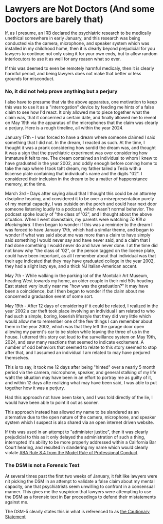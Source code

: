 # Lawyers are Not Doctors (And some Doctors are barely that)

If, as I presume, an IRB declared the psychiatric research to be medically unethical somewhere in early January, and this research was being conducted via the camera, microphone, and speaker system which was installed in my childhood home, then it is clearly beyond prejudicial for you lawyers to continue not only using it for your own ends, but to allow random interlocutors to use it as well for any reason what so ever.

If this was deemed to even be remotely harmful medicaly, then it is clearly harmful period, and being lawyers does not make that better or less grounds for misconduct.

### No, it did not help prove anything but a perjury

I also have to presume that via the above apparatus, one motivation to keep this was to use it as a "interrogation" device by feeding me hints of a false claim to see how I'd react. It only allowed me to piece together what the claim was, that it concerned a certain date, and finally allowed me to reveal on May 19th via the apparatus of the microphones that the claim was clearly a perjury. Here is a rough timeline, all within the year 2024.

January 17th - I was forced to have a dream where someone claimed I said something that I did not. In the dream, I reacted as such. At the time, I thought it was a prank considering how sordid the dream was, and thought it was a sign that the psychiatric experiment was over considering how immature it felt to me. The dream contained an individual to whom I knew to have graduated in the year 2002, and oddly enough before coming home to take the nap where I took taht dream, my father tailed a Tesla with a liscense plate containing that individual's name and the digits "02". I considered their inclusion in the dream to be a matter of happenstance memory, at the time.

March 3rd - Days after saying aloud that I thought this could be an attorney discipline hearing, and considered it to be over a misrepresentation purely of my mental capacity, I was outside on the porch and could hear next door someone listening loudly to a podcast, which wasn't normal behavior. The podcast spoke loudly of "the class of '02", and I thought about the above situation. When I went downstairs, my parents were watching _To Kill a Mockingbird_. I then began to wonder if this was a reminder to the dream I was forced to have January 17th, which had a similar theme, and began to wonder if what was said about me was more than a claim to have simply said something I would never say and have never said, and a claim that I had done something I would never do and have never done. I at the time did not know why "the class of '02", or the person tagged on the license plate, could have been important, as all I remember about that individual was that their age indicated that they may have graduated college in the year 2002, they had a slight lazy eye, and a thick NJ Italian-American accent. 

May 7th - While walking in the parking lot of the Montclair Art Museum, heading West towards my home, an older couple in their mid 50s heading East stated very loudly near me "how was the graduation?" It may have been a coincidence, but I then began to wonder if the claim about me concerned a graduation event of some sort.

May 19th - After 12 days of considering if it could be related, I realized in the year 2002 a car theft took place involving an individual I am related to who had such a simple, boring, loserish lifestyle that they did very little which would allow me to remember one of the few things I can remember about them in the year 2002, which was that they left the garage door open allowing my parent's car to be stolen while leaving the three of us in the house. I utterred this story out loud to the surveillance system on May 19th, 2024, and saw many reactions that seemed to indicate excitement. A number of odd behaviors that seemed to relate to this story seemed to stop after that, and I assumed an individual I am related to may have perjured themselves.

This is to say, it took me 12 days after being "hinted" over a nearly 5 month period via the camera, microphone, speaker, and general stalking of my life waht the situation may have been in an effort to portray me as guilty of it, and within 12 days afte realizing what may have been said, I was able to put together how it was a perjury.

Had this approach not have been taken, and I was told directly of the lie, I would have been able to point it out as sooner.

This approach instead has allowed my name to be slandered as an alternative due to the open nature of the camera, microphone, and speaker system which I suspect is also shared via an open internet driven website.

If this was used in an attempt to "administer justice", then it was clearly prejudicial to this as it only delayed the administration of such a thing, interrupted it's ability to be more properly addressed within a California Bar Court hearing, and resulted in slandering my name which would clearly violate [ABA Rule 8.4 from the Model Rule of Professional Conduct](https://www.americanbar.org/groups/professional_responsibility/publications/model_rules_of_professional_conduct/rule_8_4_misconduct).

### The DSM is not a Forensic Text

At several times past the first two weeks of January, it felt like lawyers were nit picking the DSM in an attempt to validate a false claim about my mental capacity, one that psychiatrists seem unwilling to confront in a consensual manner. This gives me the suspicion that lawyers were attempting to use the DSM as a forensic text in Bar proceedings to defend their mistatements against me.

The DSM-5 clearly states this in what is referenced to as [the Cautionary Statement](https://jaapl.org/content/42/2/132#:~:text=The%20Cautionary%20Statement%20clearly%20indicates,information%20contained%20in%20a%20clinical)
